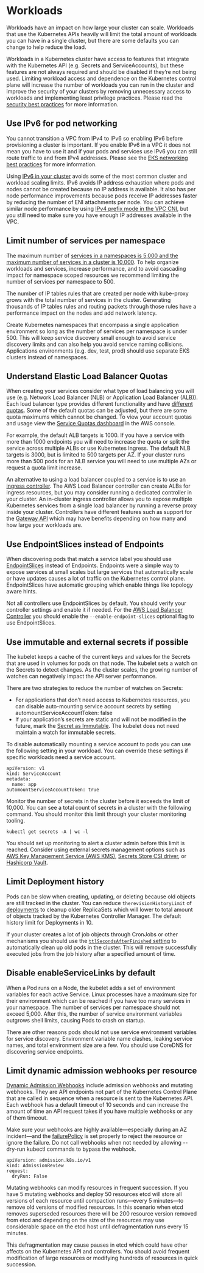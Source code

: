 # Workloads

Workloads have an impact on how large your cluster can scale. Workloads that use the Kubernetes APIs heavily will limit the total amount of workloads you can have in a single cluster, but there are some defaults you can change to help reduce the load.

Workloads in a Kubernetes cluster have access to features that integrate with the Kubernetes API (e.g. Secrets and ServiceAccounts), but these features are not always required and should be disabled if they’re not being used. Limiting workload access and dependence on the Kubernetes control plane will increase the number of workloads you can run in the cluster and improve the security of your clusters by removing unnecessary access to workloads and implementing least privilege practices. Please read the [security best practices](https://aws.github.io/aws-eks-best-practices/security/docs/) for more information.

## Use IPv6 for pod networking

You cannot transition a VPC from IPv4 to IPv6 so enabling IPv6 before provisioning a cluster is important. If you enable IPv6 in a VPC it does not mean you have to use it and if your pods and services use IPv6 you can still route traffic to and from IPv4 addresses. Please see the [EKS networking best practices](https://aws.github.io/aws-eks-best-practices/networking/index/) for more information.

Using [IPv6 in your cluster](https://docs.aws.amazon.com/eks/latest/userguide/cni-ipv6.html) avoids some of the most common cluster and workload scaling limits. IPv6 avoids IP address exhaustion where pods and nodes cannot be created because no IP address is available. It also has per node performance improvements because pods receive IP addresses faster by reducing the number of ENI attachments per node. You can achieve similar node performance by using [IPv4 prefix mode in the VPC CNI](https://aws.github.io/aws-eks-best-practices/networking/prefix-mode/), but you still need to make sure you have enough IP addresses available in the VPC.

## Limit number of services per namespace

The maximum number of [services in a namespaces is 5,000 and the maximum number of services in a cluster is 10,000](https://github.com/kubernetes/community/blob/master/sig-scalability/configs-and-limits/thresholds.md). To help organize workloads and services, increase performance, and to avoid cascading impact for namespace scoped resources we recommend limiting the number of services per namespace to 500.

The number of IP tables rules that are created per node with kube-proxy grows with the total number of services in the cluster. Generating thousands of IP tables rules and routing packets through those rules have a performance impact on the nodes and add network latency.

Create Kubernetes namespaces that encompass a single application environment so long as the number of services per namespace is under 500. This will keep service discovery small enough to avoid service discovery limits and can also help you avoid service naming collisions. Applications environments (e.g. dev, test, prod) should use separate EKS clusters instead of namespaces.

## Understand Elastic Load Balancer Quotas

When creating your services consider what type of load balancing you will use (e.g. Network Load Balancer (NLB) or Application Load Balancer (ALB)). Each load balancer type provides different functionality and have [different quotas](https://docs.aws.amazon.com/elasticloadbalancing/latest/application/load-balancer-limits.html). Some of the default quotas can be adjusted, but there are some quota maximums which cannot be changed. To view your account quotas and usage view the [Service Quotas dashboard](http://console.aws.amazon.com/servicequotas) in the AWS console.

For example, the default ALB targets is 1000. If you have a service with more than 1000 endpoints you will need to increase the quota or split the service across multiple ALBs or use Kubernetes Ingress. The default NLB targets is 3000, but is limited to 500 targets per AZ. If your cluster runs more than 500 pods for an NLB service you will need to use multiple AZs or request a quota limit increase.

An alternative to using a load balancer coupled to a service is to use an [ingress controller](https://kubernetes.io/docs/concepts/services-networking/ingress-controllers/). The AWS Load Balancer controller can create ALBs for ingress resources, but you may consider running a dedicated controller in your cluster. An in-cluster ingress controller allows you to expose multiple Kubernetes services from a single load balancer by running a reverse proxy inside your cluster. Controllers have different features such as support for the [Gateway API](https://gateway-api.sigs.k8s.io/) which may have benefits depending on how many and how large your workloads are.

## Use EndpointSlices instead of Endpoints

When discovering pods that match a service label you should use [EndpointSlices](https://kubernetes.io/docs/concepts/services-networking/endpoint-slices/) instead of Endpoints. Endpoints were a simple way to expose services at small scales but large services that automatically scale or have updates causes a lot of traffic on the Kubernetes control plane. EndpointSlices have automatic grouping which enable things like topology aware hints.

Not all controllers use EndpointSlices by default. You should verify your controller settings and enable it if needed. For the [AWS Load Balancer Controller](https://kubernetes-sigs.github.io/aws-load-balancer-controller/v2.4/deploy/configurations/#controller-command-line-flags) you should enable the `--enable-endpoint-slices` optional flag to use EndpointSlices.

## Use immutable and external secrets if possible

The kubelet keeps a cache of the current keys and values for the Secrets that are used in volumes for pods on that node. The kubelet sets a watch on the Secrets to detect changes. As the cluster scales, the growing number of watches can negatively impact the API server performance.

There are two strategies to reduce the number of watches on Secrets:

* For applications that don’t need access to Kubernetes resources, you can disable auto-mounting service account secrets by setting automountServiceAccountToken: false
* If your application’s secrets are static and will not be modified in the future, mark the [Secret as Immutable](https://kubernetes.io/docs/concepts/configuration/secret/#secret-immutable). The kubelet does not need maintain a watch for immutable secrets.

To disable automatically mounting a service account to pods you can use the following setting in your workload. You can override these settings if specific workloads need a service account.

```
apiVersion: v1
kind: ServiceAccount
metadata:
  name: app
automountServiceAccountToken: true
```

Monitor the number of secrets in the cluster before it exceeds the limit of 10,000. You can see a total count of secrets in a cluster with the following command. You should monitor this limit through your cluster monitoring tooling.

```
kubectl get secrets -A | wc -l
```

You should set up monitoring to alert a cluster admin before this limit is reached. Consider using external secrets management options such as [AWS Key Management Service (AWS KMS)](https://aws.amazon.com/kms/), [Secrets Store CSI driver](https://secrets-store-csi-driver.sigs.k8s.io/), or [Hashicorp Vault](https://www.vaultproject.io/).

## Limit Deployment history

Pods can be slow when creating, updating, or deleting because old objects are still tracked in the cluster. You can reduce `therevisionHistoryLimit` of [deployments](https://kubernetes.io/docs/concepts/workloads/controllers/deployment/#clean-up-policy) to cleanup older ReplicaSets which will lower to total amount of objects tracked by the Kubernetes Controller Manager. The default history limit for Deployments in 10.

If your cluster creates a lot of job objects through CronJobs or other mechanisms you should use the [`ttlSecondsAfterFinished` setting](https://kubernetes.io/docs/concepts/workloads/controllers/ttlafterfinished/) to automatically clean up old pods in the cluster. This will remove successfully executed jobs from the job history after a specified amount of time.

## Disable enableServiceLinks by default

When a Pod runs on a Node, the kubelet adds a set of environment variables for each active Service. Linux processes have a maximum size for their environment which can be reached if you have too many services in your namespace. The number of services per namespace should not exceed 5,000. After this, the number of service environment variables outgrows shell limits, causing Pods to crash on startup. 

There are other reasons pods should not use service environment variables for service discovery. Environment variable name clashes, leaking service names, and total environment size are a few. You should use CoreDNS for discovering service endpoints.

## Limit dynamic admission webhooks per resource

[Dynamic Admission Webhooks](https://kubernetes.io/docs/reference/access-authn-authz/extensible-admission-controllers/) include admission webhooks and mutating webhooks. They are API endpoints not part of the Kubernetes Control Plane that are called in sequence when a resource is sent to the Kubernetes API. Each webhook has a default timeout of 10 seconds and can increase the amount of time an API request takes if you have multiple webhooks or any of them timeout.

Make sure your webhooks are highly available—especially during an AZ incident—and the [failurePolicy](https://kubernetes.io/docs/reference/access-authn-authz/extensible-admission-controllers/#failure-policy) is set properly to reject the resource or ignore the failure. Do not call webhooks when not needed by allowing --dry-run kubectl commands to bypass the webhook.

```
apiVersion: admission.k8s.io/v1
kind: AdmissionReview
request:
  dryRun: False
```

Mutating webhooks can modify resources in frequent succession. If you have 5 mutating webhooks and deploy 50 resources etcd will store all versions of each resource until compaction runs—every 5 minutes—to remove old versions of modified resources. In this scenario when etcd removes superseded resources there will be 200 resource version removed from etcd and depending on the size of the resources may use considerable space on the etcd host until defragmentation runs every 15 minutes.

This defragmentation may cause pauses in etcd which could have other affects on the Kubernetes API and controllers. You should avoid frequent modification of large resources or modifying hundreds of resources in quick succession.
